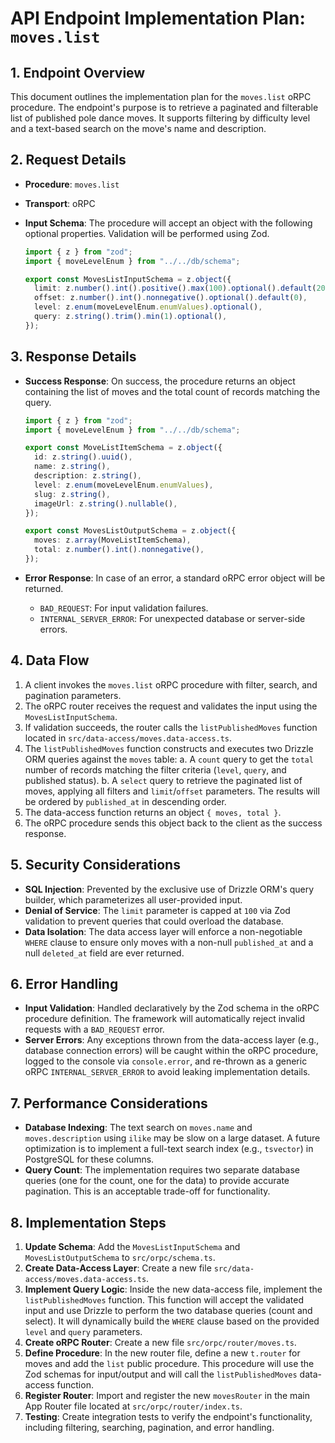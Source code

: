 # API Endpoint Implementation Plan: `moves.list`

## 1. Endpoint Overview

This document outlines the implementation plan for the `moves.list` oRPC procedure. The endpoint's purpose is to retrieve a paginated and filterable list of published pole dance moves. It supports filtering by difficulty level and a text-based search on the move's name and description.

## 2. Request Details

- **Procedure**: `moves.list`
- **Transport**: oRPC
- **Input Schema**: The procedure will accept an object with the following optional properties. Validation will be performed using Zod.

  ```typescript
  import { z } from "zod";
  import { moveLevelEnum } from "../../db/schema";

  export const MovesListInputSchema = z.object({
  	limit: z.number().int().positive().max(100).optional().default(20),
  	offset: z.number().int().nonnegative().optional().default(0),
  	level: z.enum(moveLevelEnum.enumValues).optional(),
  	query: z.string().trim().min(1).optional(),
  });
  ```

## 3. Response Details

- **Success Response**: On success, the procedure returns an object containing the list of moves and the total count of records matching the query.

  ```typescript
  import { z } from "zod";
  import { moveLevelEnum } from "../../db/schema";

  export const MoveListItemSchema = z.object({
  	id: z.string().uuid(),
  	name: z.string(),
  	description: z.string(),
  	level: z.enum(moveLevelEnum.enumValues),
  	slug: z.string(),
  	imageUrl: z.string().nullable(),
  });

  export const MovesListOutputSchema = z.object({
  	moves: z.array(MoveListItemSchema),
  	total: z.number().int().nonnegative(),
  });
  ```

- **Error Response**: In case of an error, a standard oRPC error object will be returned.
  - `BAD_REQUEST`: For input validation failures.
  - `INTERNAL_SERVER_ERROR`: For unexpected database or server-side errors.

## 4. Data Flow

1.  A client invokes the `moves.list` oRPC procedure with filter, search, and pagination parameters.
2.  The oRPC router receives the request and validates the input using the `MovesListInputSchema`.
3.  If validation succeeds, the router calls the `listPublishedMoves` function located in `src/data-access/moves.data-access.ts`.
4.  The `listPublishedMoves` function constructs and executes two Drizzle ORM queries against the `moves` table:
    a. A `count` query to get the `total` number of records matching the filter criteria (`level`, `query`, and published status).
    b. A `select` query to retrieve the paginated list of moves, applying all filters and `limit`/`offset` parameters. The results will be ordered by `published_at` in descending order.
5.  The data-access function returns an object `{ moves, total }`.
6.  The oRPC procedure sends this object back to the client as the success response.

## 5. Security Considerations

- **SQL Injection**: Prevented by the exclusive use of Drizzle ORM's query builder, which parameterizes all user-provided input.
- **Denial of Service**: The `limit` parameter is capped at `100` via Zod validation to prevent queries that could overload the database.
- **Data Isolation**: The data access layer will enforce a non-negotiable `WHERE` clause to ensure only moves with a non-null `published_at` and a null `deleted_at` field are ever returned.

## 6. Error Handling

- **Input Validation**: Handled declaratively by the Zod schema in the oRPC procedure definition. The framework will automatically reject invalid requests with a `BAD_REQUEST` error.
- **Server Errors**: Any exceptions thrown from the data-access layer (e.g., database connection errors) will be caught within the oRPC procedure, logged to the console via `console.error`, and re-thrown as a generic oRPC `INTERNAL_SERVER_ERROR` to avoid leaking implementation details.

## 7. Performance Considerations

- **Database Indexing**: The text search on `moves.name` and `moves.description` using `ilike` may be slow on a large dataset. A future optimization is to implement a full-text search index (e.g., `tsvector`) in PostgreSQL for these columns.
- **Query Count**: The implementation requires two separate database queries (one for the count, one for the data) to provide accurate pagination. This is an acceptable trade-off for functionality.

## 8. Implementation Steps

1.  **Update Schema**: Add the `MovesListInputSchema` and `MovesListOutputSchema` to `src/orpc/schema.ts`.
2.  **Create Data-Access Layer**: Create a new file `src/data-access/moves.data-access.ts`.
3.  **Implement Query Logic**: Inside the new data-access file, implement the `listPublishedMoves` function. This function will accept the validated input and use Drizzle to perform the two database queries (count and select). It will dynamically build the `WHERE` clause based on the provided `level` and `query` parameters.
4.  **Create oRPC Router**: Create a new file `src/orpc/router/moves.ts`.
5.  **Define Procedure**: In the new router file, define a new `t.router` for moves and add the `list` public procedure. This procedure will use the Zod schemas for input/output and will call the `listPublishedMoves` data-access function.
6.  **Register Router**: Import and register the new `movesRouter` in the main App Router file located at `src/orpc/router/index.ts`.
7.  **Testing**: Create integration tests to verify the endpoint's functionality, including filtering, searching, pagination, and error handling.
